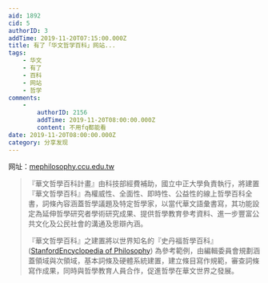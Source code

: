 ```yaml
---
aid: 1892
cid: 5
authorID: 3
addTime: 2019-11-20T07:15:00.000Z
title: 有了「华文哲学百科」网站...
tags:
    - 华文
    - 有了
    - 百科
    - 网站
    - 哲学
comments:
    -
        authorID: 2156
        addTime: 2019-11-20T08:00:00.000Z
        content: 不用fq都能看
date: 2019-11-20T08:00:00.000Z
category: 分享发现
---
```


网址：[mephilosophy.ccu.edu.tw](http://mephilosophy.ccu.edu.tw/)

> 『華文哲學百科計畫』由科技部經費補助，國立中正大學負責執行，將建置『華文哲學百科』為權威性、全面性、即時性、公益性的線上哲學百科全書，詞條內容涵蓋哲學議題及特定哲學家，以當代華文語彙書寫，其功能設定為延伸哲學研究者學術研究成果、提供哲學教育參考資料、進一步豐富公共文化及公民社會的溝通及思辯內涵。
> 
> 『華文哲學百科』之建置將以世界知名的『史丹福哲學百科』 ([StanfordEncyclopedia of Philosophy](https://plato.stanford.edu/contents.html)) 為參考範例，由編輯委員會規劃涵蓋領域與次領域，基本詞條及硬體系統建置，建立條目寫作規範，審查詞條寫作成果，同時與哲學教育人員合作，促進哲學在華文世界之發展。
